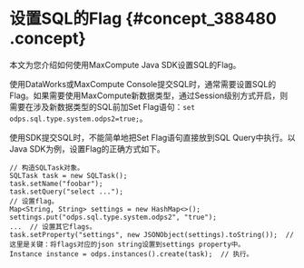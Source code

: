 # 设置SQL的Flag {#concept_388480 .concept}

本文为您介绍如何使用MaxCompute Java SDK设置SQL的Flag。

使用DataWorks或MaxCompute Console提交SQL时，通常需要设置SQL的Flag。如果需要使用MaxCompute新数据类型，通过Session级别方式开启，则需要在涉及新数据类型的SQL前加Set Flag语句：`set odps.sql.type.system.odps2=true;`。

使用SDK提交SQL时，不能简单地把Set Flag语句直接放到SQL Query中执行。以Java SDK为例，设置Flag的正确方式如下。

``` {#codeblock_utj_je6_zjf}
// 构造SQLTask对象。
SQLTask task = new SQLTask();
task.setName("foobar");
task.setQuery("select ...");
// 设置flag。
Map<String, String> settings = new HashMap<>();
settings.put("odps.sql.type.system.odps2", "true");
...  // 设置其它flags。
task.setProperty("settings", new JSONObject(settings).toString());  // 这里是关键：将flags对应的json string设置到settings property中。
Instance instance = odps.instances().create(task);  // 执行。
```

